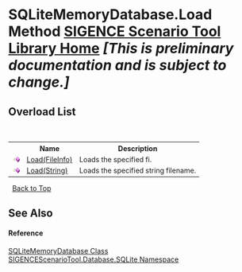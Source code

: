 # SQLiteMemoryDatabase.Load Method <a href="https://github.com/ObiWanLansi/SIGENCE-Scenario-Tool">SIGENCE Scenario Tool Library Home</a> _**\[This is preliminary documentation and is subject to change.\]**_


## Overload List
&nbsp;<table><tr><th></th><th>Name</th><th>Description</th></tr><tr><td>![Public method](media/pubmethod.gif "Public method")</td><td><a href="e7447668-de20-54a0-db9b-6a9e30534bed.md">Load(FileInfo)</a></td><td>
Loads the specified fi.</td></tr><tr><td>![Public method](media/pubmethod.gif "Public method")</td><td><a href="06dbca31-6df7-0582-5322-ecd506181edb.md">Load(String)</a></td><td>
Loads the specified string filename.</td></tr></table>&nbsp;
<a href="#sqlitememorydatabase.load-method">Back to Top</a>

## See Also


#### Reference
<a href="1f2edfec-18bb-7c65-8d3c-5ae56c32d6d9.md">SQLiteMemoryDatabase Class</a><br /><a href="9abc4c9d-bd6b-be08-3b38-e3df74b989d8.md">SIGENCEScenarioTool.Database.SQLite Namespace</a><br />
